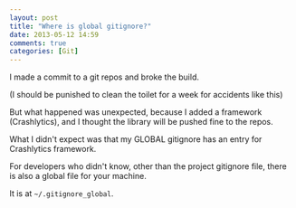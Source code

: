 ```yaml
---
layout: post
title: "Where is global gitignore?"
date: 2013-05-12 14:59
comments: true
categories: [Git]
---
```


I made a commit to a git repos and broke the build.

(I should be punished to clean the toilet for a week for accidents like this)

But what happened was unexpected, because I added a framework (Crashlytics), and I thought the library will be pushed fine to the repos.

What I didn't expect was that my GLOBAL gitignore has an entry for Crashlytics framework.

For developers who didn't know, other than the project gitignore file, there is also a global file for your machine.

It is at `~/.gitignore_global`.